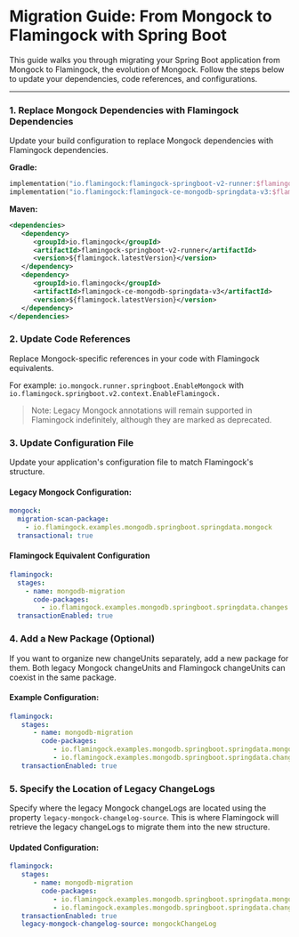 # Migration Guide: From Mongock to Flamingock with Spring Boot

This guide walks you through migrating your Spring Boot application from Mongock to Flamingock, the evolution of Mongock. Follow the steps below to update your dependencies, code references, and configurations.

___
### 1. Replace Mongock Dependencies with Flamingock Dependencies

Update your build configuration to replace Mongock dependencies with Flamingock dependencies.

**Gradle:**
```kotlin
implementation("io.flamingock:flamingock-springboot-v2-runner:$flamingockLatestVersion")
implementation("io.flamingock:flamingock-ce-mongodb-springdata-v3:$flamingockLatestVersion")
```

**Maven:**
```xml
<dependencies>
   <dependency>
      <groupId>io.flamingock</groupId>
      <artifactId>flamingock-springboot-v2-runner</artifactId>
      <version>${flamingock.latestVersion}</version>
   </dependency>
   <dependency>
      <groupId>io.flamingock</groupId>
      <artifactId>flamingock-ce-mongodb-springdata-v3</artifactId>
      <version>${flamingock.latestVersion}</version>
   </dependency>
</dependencies>
```

### 2. Update Code References

Replace Mongock-specific references in your code with Flamingock equivalents.

For example: `io.mongock.runner.springboot.EnableMongock` with `io.flamingock.springboot.v2.context.EnableFlamingock.`

> Note: Legacy Mongock annotations will remain supported in Flamingock indefinitely, although they are marked as deprecated.

### 3. Update Configuration File
Update your application's configuration file to match Flamingock's structure.

#### Legacy Mongock Configuration:
```yaml
mongock:
  migration-scan-package:
    - io.flamingock.examples.mongodb.springboot.springdata.mongock
  transactional: true
```

#### Flamingock Equivalent Configuration 
```yaml
flamingock:
  stages:
    - name: mongodb-migration
      code-packages:
        - io.flamingock.examples.mongodb.springboot.springdata.changes
  transactionEnabled: true
```

### 4. Add a New Package (Optional)
If you want to organize new changeUnits separately, add a new package for them. Both legacy Mongock changeUnits and Flamingock changeUnits can coexist in the same package.

#### Example Configuration:
```yaml
flamingock:
   stages:
      - name: mongodb-migration
        code-packages:
           - io.flamingock.examples.mongodb.springboot.springdata.mongock
           - io.flamingock.examples.mongodb.springboot.springdata.changes
   transactionEnabled: true
```

### 5. Specify the Location of Legacy ChangeLogs
Specify where the legacy Mongock changeLogs are located using the property `legacy-mongock-changelog-source`. This is where Flamingock will retrieve the legacy changeLogs to migrate them into the new structure.
#### Updated Configuration:
```yaml
flamingock:
   stages:
      - name: mongodb-migration
        code-packages:
           - io.flamingock.examples.mongodb.springboot.springdata.mongock
           - io.flamingock.examples.mongodb.springboot.springdata.changes
   transactionEnabled: true
   legacy-mongock-changelog-source: mongockChangeLog

```